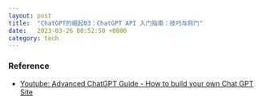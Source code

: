 ```yaml
---
layout: post
title:  "ChatGPT的崛起03：ChatGPT API 入门指南：技巧与窍门"
date:   2023-03-26 00:52:50 +0800
category: tech
---
```




### Reference

- [Youtube: Advanced ChatGPT Guide - How to build your own Chat GPT Site](https://www.youtube.com/watch?v=bB7xkRsEq-g)